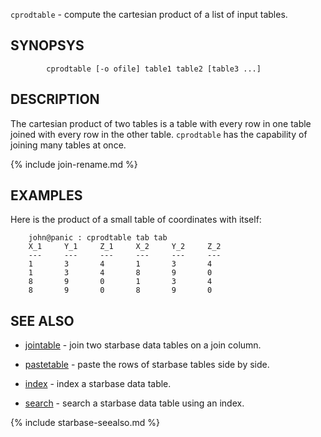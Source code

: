 

`cprodtable` -  compute the cartesian product of a list of input tables.

SYNOPSYS
--------

```
        cprodtable [-o ofile] table1 table2 [table3 ...]
```


DESCRIPTION
-----------

The cartesian product of two tables is a table with every row in one table
joined with every row in the other table.  `cprodtable` has the capability of
joining many tables at once.

{% include join-rename.md %}

EXAMPLES
--------

Here is the product of a small table of coordinates with itself:

```
    john@panic : cprodtable tab tab
    X_1     Y_1     Z_1     X_2     Y_2     Z_2
    ---     ---     ---     ---     ---     ---
    1       3       4       1       3       4
    1       3       4       8       9       0
    8       9       0       1       3       4
    8       9       0       8       9       0
```



SEE ALSO
--------


- [jointable](jointable.html)  - join two starbase data tables on a join column.
- [pastetable](pastetable.html) - paste the rows of starbase tables side by side.



- [index](index.html)      - index a starbase data table.
- [search](search.html)     - search a starbase data table using an index.


{% include starbase-seealso.md %}

